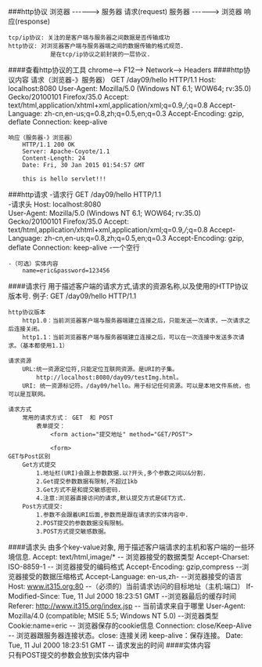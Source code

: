 ###http协议
	浏览器 ------> 服务器  请求(request)
	服务器 ------> 浏览器  响应(response)
	
	tcp/ip协议: 关注的是客户端与服务器之间数据是否传输成功
	http协议: 对浏览器客户端与服务器端之间的数据传输的格式规范.
				是在tcp/ip协议之前封装的一层协议.
####查看http协议的工具	
	chrome--> F12--> Network--> Headers
####http协议内容
	请求（浏览器-》服务器）
		GET /day09/hello HTTP/1.1
		Host: localhost:8080
		User-Agent: Mozilla/5.0 (Windows NT 6.1; WOW64; rv:35.0) Gecko/20100101 Firefox/35.0
		Accept: text/html,application/xhtml+xml,application/xml;q=0.9,*/*;q=0.8
		Accept-Language: zh-cn,en-us;q=0.8,zh;q=0.5,en;q=0.3
		Accept-Encoding: gzip, deflate
		Connection: keep-alive
	
	响应（服务器-》浏览器）
		HTTP/1.1 200 OK
		Server: Apache-Coyote/1.1
		Content-Length: 24
		Date: Fri, 30 Jan 2015 01:54:57 GMT

		this is hello servlet!!!
###http请求
	-请求行
		GET /day09/hello HTTP/1.1        
	-请求头
		Host: localhost:8080                  
		User-Agent: Mozilla/5.0 (Windows NT 6.1; WOW64; rv:35.0) Gecko/20100101 Firefox/35.0
		Accept: text/html,application/xhtml+xml,application/xml;q=0.9,*/*;q=0.8
		Accept-Language: zh-cn,en-us;q=0.8,zh;q=0.5,en;q=0.3
		Accept-Encoding: gzip, deflate
		Connection: keep-alive
	-一个空行
	
	-（可选）实体内容
		name=eric&password=123456  
		
####请求行
	用于描述客户端的请求方式,请求的资源名称,以及使用的HTTP协议版本号.
		例子: GET /day09/hello HTTP/1.1 
		
	http协议版本
		http1.0：当前浏览器客户端与服务器端建立连接之后，只能发送一次请求，一次请求之后连接关闭。
		http1.1：当前浏览器客户端与服务器端建立连接之后，可以在一次连接中发送多次请求。（基本都使用1.1）
	
	请求资源
		URL:统一资源定位符,只能定位互联网资源。是URI的子集。
			http://localhost:8080/day09/testImg.html。
		URI: 统一资源标记符。/day09/hello。用于标记任何资源。可以是本地文件系统，也可以是互联网。
	
	请求方式
		常用的请求方式： GET  和 POST	
			表单提交：
				<form action="提交地址" method="GET/POST">	
					
				<form>
	GET与Post区别
		Get方式提交
			1.地址栏(URI)会跟上参数数据.以?开头,多个参数之间以&分割.
			2.Get提交参数数据有限制,不超过1kb
			3.Get方式不是和提交敏感密码.
			4.注意:浏览器直接访问的请求,默认提交方式是GET方式.
		Post方式提交:
			1.参数不会跟着URI后面,参数而是跟在请求的实体内容中.
			2.POST提交的参数数据没有限制。
			3.POST方式提交敏感数据。
####请求头
	由多个key-value对象, 用于描述客户端请求的主机和客户端的一些环境信息.
		Accept: text/html,image/*      -- 浏览器接受的数据类型
		Accept-Charset: ISO-8859-1     -- 浏览器接受的编码格式
		Accept-Encoding: gzip,compress  --浏览器接受的数据压缩格式
		Accept-Language: en-us,zh-       --浏览器接受的语言
		Host: www.it315.org:80          --（必须的）当前请求访问的目标地址（主机:端口）
		If-Modified-Since: Tue, 11 Jul 2000 18:23:51 GMT  --浏览器最后的缓存时间
		Referer: http://www.it315.org/index.jsp      -- 当前请求来自于哪里
		User-Agent: Mozilla/4.0 (compatible; MSIE 5.5; Windows NT 5.0)  --浏览器类型
		Cookie:name=eric                     -- 浏览器保存的cookie信息
		Connection: close/Keep-Alive            -- 浏览器跟服务器连接状态。close: 连接关闭  keep-alive：保存连接。
		Date: Tue, 11 Jul 2000 18:23:51 GMT      -- 请求发出的时间
####实体内容	
	只有POST提交的参数会放到实体内容中


		